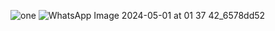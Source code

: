 ![one](https://github.com/Rutikgahukar/MVVM/assets/137038748/75ba0eba-320b-4477-8f4b-37f24595245b)
![WhatsApp Image 2024-05-01 at 01 37 42_6578dd52](https://github.com/Rutikgahukar/MVVM/assets/137038748/dccfdcca-06d2-4af3-a864-501473596af0)
